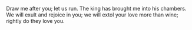 Draw me after you; let us run. The king has brought me into his chambers. We will exult and rejoice in you; we will extol your love more than wine; rightly do they love you.
